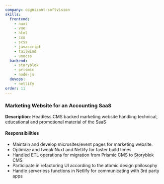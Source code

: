 ```yaml
---
company: cognizant-softvision
skills:
  frontend:
    - nuxt
    - vue
    - html
    - css
    - scss
    - javascript
    - tailwind
    - unocss
  backend:
    - storyblok
    - prismic
    - node-js
  devops:
    - netlify
order: 11
---
```

### Marketing Website for an Accounting SaaS

**Description**: Headless CMS backed marketing website handling technical, educational and promotional material of the SaaS

#### Responsibilities
- Maintain and develop microsites/event pages for marketing website.
- Optimize and tweak Nuxt and Netlify for faster build times
- Handled ETL operations for migration from Prismic CMS to Storyblok CMS
- Participate in refactoring UI according to the atomic design philosophy
- Handle serverless functions in Netlify for communicating with 3rd party apps